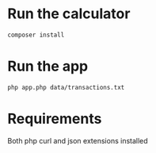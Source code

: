 # Run the calculator

`composer install`


# Run the app

`php app.php data/transactions.txt`

# Requirements
Both php curl and json extensions installed